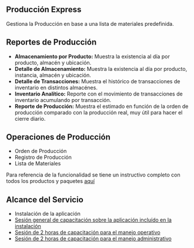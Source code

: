 ## Producción Express
Gestiona la Producción en base a una lista de materiales predefinida.

## Reportes de Producción

- **Almacenamiento por Producto:** Muestra la existencia al día por producto, almacén y ubicación.
- **Detalle de Almacenamiento:** Muestra la existencia al día por producto, instancia, almacén y ubicación.
- **Detalle de Transacciones:** Muestra el histórico de transacciones de inventario en distintos almacénes.
- **Inventario Analítico:** Reporte con el movimiento de transacciones de inventario acumulando por transacción.
- **Reporte de Producción:** Muestra el estimado en función de la orden de producción comparado con la producción real, muy útil para hacer el cierre diario.

## Operaciones de Producción
- Orden de Producción
- Registro de Producción
- Lista de Materiales


Para referencia de la funcionalidad se tiene un instructivo completo con todos los productos y paquetes [aquí](https://docs.erpya.com/adempiere/production-management/index.html#gestion-de-produccion)

## Alcance del Servicio
- Instalación de la aplicación
- [Sesión general de capacitación sobre la aplicación incluído en la instalación](../learning/training-session.md)
- [Sesión de 2 horas de capacitación para el manejo operativo](../learning/training-session.md)
- [Sesión de 2 horas de capacitación para el manejo administrativo](../learning/training-session.md)
